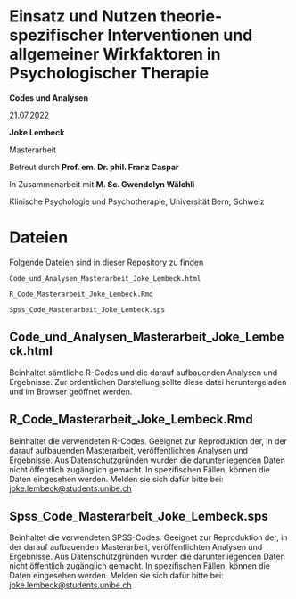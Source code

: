 # Einsatz und Nutzen theorie-spezifischer Interventionen und allgemeiner Wirkfaktoren in Psychologischer Therapie

**Codes und Analysen**

21.07.2022

**Joke Lembeck**
 
Masterarbeit 

Betreut durch **Prof. em. Dr. phil. Franz Caspar**

In Zusammenarbeit mit **M. Sc. Gwendolyn Wälchli**

Klinische Psychologie und Psychotherapie, Universität Bern, Schweiz


# Dateien

Folgende Dateien sind in dieser Repository zu finden

```
Code_und_Analysen_Masterarbeit_Joke_Lembeck.html

R_Code_Masterarbeit_Joke_Lembeck.Rmd

Spss_Code_Masterarbeit_Joke_Lembeck.sps
```

## Code_und_Analysen_Masterarbeit_Joke_Lembeck.html
Beinhaltet sämtliche R-Codes und die darauf aufbauenden Analysen und Ergebnisse.
Zur ordentlichen Darstellung sollte diese datei heruntergeladen und im Browser geöffnet werden.

## R_Code_Masterarbeit_Joke_Lembeck.Rmd
Beinhaltet die verwendeten R-Codes. 
Geeignet zur Reproduktion der, in der darauf aufbauenden Masterarbeit, veröffentlichten Analysen und Ergebnisse.
Aus Datenschutzgründen wurden die darunterliegenden Daten nicht öffentlich zugänglich gemacht. In spezifischen Fällen, können die Daten eingesehen werden. Melden sie sich dafür bitte bei: joke.lembeck@students.unibe.ch

## Spss_Code_Masterarbeit_Joke_Lembeck.sps
Beinhaltet die verwendeten SPSS-Codes. 
Geeignet zur Reproduktion der, in der darauf aufbauenden Masterarbeit, veröffentlichten Analysen und Ergebnisse.
Aus Datenschutzgründen wurden die darunterliegenden Daten nicht öffentlich zugänglich gemacht. In spezifischen Fällen, können die Daten eingesehen werden. Melden sie sich dafür bitte bei: joke.lembeck@students.unibe.ch



